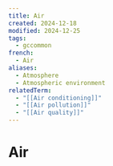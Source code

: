 ```yaml
---
title: Air
created: 2024-12-18
modified: 2024-12-25
tags:
  - gccommon
french:
  - Air
aliases:
  - Atmosphere
  - Atmospheric environment
relatedTerm:
  - "[[Air conditioning]]"
  - "[[Air pollution]]"
  - "[[Air quality]]"
---
```

# Air
